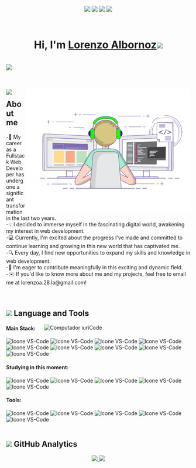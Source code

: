  <p align="center">
<img src="https://img.shields.io/badge/Age-29-blue" />
  <img src="https://img.shields.io/badge/Focus-Full%20Stack-brightgreen" />
  <img src="https://img.shields.io/badge/Lives-%20Tucumán-success" />
  <img src="https://img.shields.io/badge/Languages-English%20%26%20Spanish-brightgreen" />
</p>

<br>
<div align="center">
<h1 align="center">Hi, I'm <a href="https://aristi.dev">Lorenzo Albornoz</a><img src="https://media.giphy.com/media/hvRJCLFzcasrR4ia7z/giphy.gif" width="35"></h1>
</div>
<br>
<img src="https://user-images.githubusercontent.com/59575502/127335491-fdba1874-e943-4d3c-ab8c-678ffe22f8b8.png">
<br>

<br><br>
<img align="left" src = "https://user-images.githubusercontent.com/63050133/156777293-72a6e681-2582-4a9d-ad92-09d1181d47c7.gif" width = 50px>
<img align="right" alt="GIF" src="https://raw.githubusercontent.com/devSouvik/devSouvik/master/gif3.gif" width="450"/>

<h2 align="left" font-weight="bold">About me</h2>  
-🚀 My career as a Fullstack Web Developer has undergone a significant transformation in the last two years.
<br>
-💡 I decided to immerse myself in the fascinating digital world, awakening my interest in web development.
<br>
-💻 Currently, I'm excited about the progress I've made and committed to continue learning and growing in this new world that has captivated me.
<br>
-🔍 Every day, I find new opportunities to expand my skills and knowledge in web development.
<br>
-🎨 I'm eager to contribute meaningfully in this exciting and dynamic field.
<br>
-✉️ If you'd like to know more about me and my projects, feel free to email me at lorenzoa.28.la@gmail.com!
<br><br>


<br>

## <img src="https://media2.giphy.com/media/QssGEmpkyEOhBCb7e1/giphy.gif?cid=ecf05e47a0n3gi1bfqntqmob8g9aid1oyj2wr3ds3mg700bl&rid=giphy.gif" width = 30px> Language and Tools

<img src="https://raw.githubusercontent.com/MicaelliMedeiros/micaellimedeiros/master/image/computer-illustration.png" min-width="400px" max-width="400px" width="400px" align="right" alt="Computador iuriCode">

#### Main Stack:
<div align="start">
  <img height="48px" width="48px" alt="Icone VS-Code" src="https://skillicons.dev/icons?i=html"/>
  <img height="48px" width="48px" alt="Icone VS-Code" src="https://skillicons.dev/icons?i=css"/>
  <img height="48px" width="48px" alt="Icone VS-Code" src="https://skillicons.dev/icons?i=js"/>
  <img height="48px" width="48px" alt="Icone VS-Code" src="https://skillicons.dev/icons?i=bootstrap"/>
  <img height="48px" width="48px" alt="Icone VS-Code" src="https://skillicons.dev/icons?i=sass"/>
  <img height="48px" width="48px" alt="Icone VS-Code" src="https://skillicons.dev/icons?i=react"/>
  <img height="48px" width="48px" alt="Icone VS-Code" src="https://skillicons.dev/icons?i=nodejs"/>
  <img height="48px" width="48px" alt="Icone VS-Code" src="https://skillicons.dev/icons?i=mongodb"/>
  <img height="48px" width="48px" alt="Icone VS-Code" src="https://skillicons.dev/icons?i=express"/>
</div>

#### Studying in this moment:
<div align="start">
  <img height="48px" width="48px" alt="Icone VS-Code" src="https://skillicons.dev/icons?i=ts"/>
  <img height="48px" width="48px" alt="Icone VS-Code" src="https://skillicons.dev/icons?i=nestjs"/>
  <img height="48px" width="48px" alt="Icone VS-Code" src="https://skillicons.dev/icons?i=mysql"/>
  <img height="48px" width="48px" alt="Icone VS-Code" src="https://skillicons.dev/icons?i=python"/>
  <img height="48px" width="48px" alt="Icone VS-Code" src="https://skillicons.dev/icons?i=docker"/>
</div>

#### Tools:
<div align="start">
  <img height="48px" width="48px" alt="Icone VS-Code" src="https://skillicons.dev/icons?i=vscode"/>
  <img height="48px" width="48px" alt="Icone VS-Code" src="https://skillicons.dev/icons?i=github"/>
  <img height="48px" width="48px" alt="Icone VS-Code" src="https://skillicons.dev/icons?i=git"/>
  <img height="48px" width="48px" alt="Icone VS-Code" src="https://skillicons.dev/icons?i=postman"/>
  <img height="48px" width="48px" alt="Icone VS-Code" src="https://skillicons.dev/icons?i=npm"/>
</div>
<br>

## <img src="https://media.giphy.com/media/iY8CRBdQXODJSCERIr/giphy.gif" width = 30px> GitHub Analytics

<p align="center">
<a href="https://github.com/LorenzoAlbornoz">
  <img height="180em" src="https://github-readme-stats-eight-theta.vercel.app/api?username=LorenzoAlbornoz&show_icons=true&theme=algolia&include_all_commits=true&count_private=true"/>
  <img height="180em" src="https://github-readme-stats-eight-theta.vercel.app/api/top-langs/?username=LorenzoAlbornoz&layout=compact&langs_count=8&theme=algolia"/>
</a>
</p>
